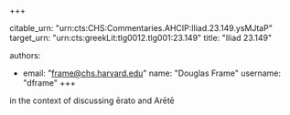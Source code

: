 +++


citable_urn: "urn:cts:CHS:Commentaries.AHCIP:Iliad.23.149.ysMJtaP"
target_urn: "urn:cts:greekLit:tlg0012.tlg001:23.149"
title: "Iliad 23.149"

authors:
- email: "frame@chs.harvard.edu"
  name: "Douglas Frame"
  username: "dframe"
+++

<p>in the context of discussing ērato and Arētē</p>